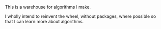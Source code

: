 This is a warehouse for algorithms I make.

I wholly intend to reinvent the wheel, without packages, where possible so that I can learn more
about algorithms.

